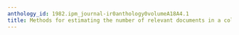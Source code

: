 ```yaml
---
anthology_id: 1982.ipm_journal-ir0anthology0volumeA18A4.1
title: Methods for estimating the number of relevant documents in a collection
---
```

